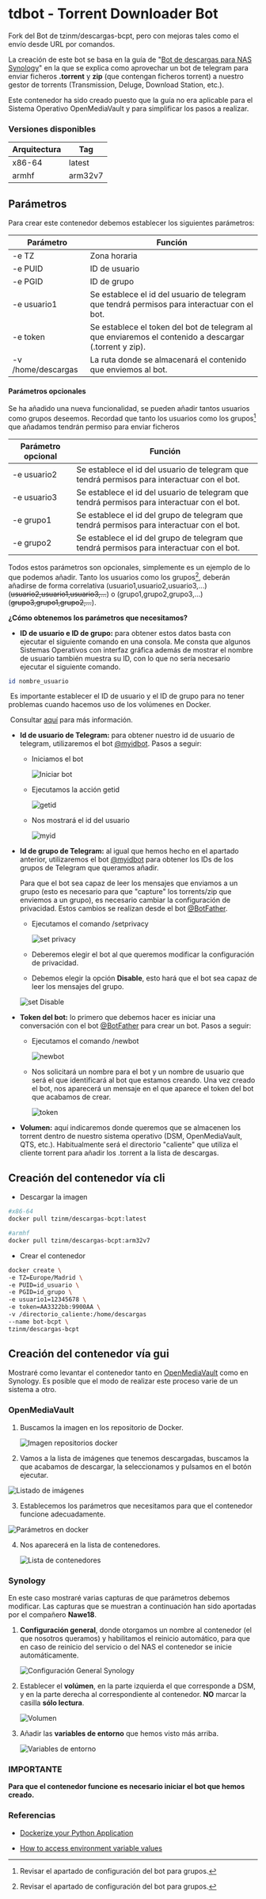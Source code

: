 

# tdbot - Torrent Downloader Bot

Fork del Bot de tzinm/descargas-bcpt, pero con mejoras tales como el envío desde URL por comandos.

La creación de este bot se basa en la guía de "[Bot de descargas para NAS Synology](https://telegra.ph/Bot-de-descargas-para-NAS-Synology-10-13)" en la que se explica como aprovechar un bot de telegram para enviar ficheros **.torrent** y **zip** (que contengan ficheros torrent) a nuestro gestor de torrents (Transmission, Deluge, Download Station, etc.).

Este contenedor ha sido creado puesto que la guía no era aplicable para el Sistema Operativo OpenMediaVault y para simplificar los pasos a realizar.

### Versiones disponibles

| Arquitectura | Tag     |
| ------------ | ------- |
| x86-64       | latest  |
| armhf        | arm32v7 |



## Parámetros

Para crear este contenedor debemos establecer los siguientes parámetros:

| Parámetro          | Función                                                      |
| ------------------ | ------------------------------------------------------------ |
| -e TZ              | Zona horaria                                                 |
| -e PUID            | ID de usuario                                                |
| -e PGID            | ID de grupo                                                  |
| -e usuario1        | Se establece el id del usuario de telegram que tendrá permisos para interactuar con el bot. |
| -e token           | Se establece el token del bot de telegram al que enviaremos el contenido a descargar (.torrent y zip). |
| -v /home/descargas | La ruta donde se almacenará el contenido que enviemos al bot. |

#### Parámetros opcionales

Se ha añadido una nueva funcionalidad, se pueden añadir tantos usuarios como grupos deseemos. Recordad que tanto los usuarios como los grupos[^1] que añadamos tendrán permiso para enviar ficheros

| Parámetro opcional | Función                                                      |
| ------------------ | ------------------------------------------------------------ |
| -e usuario2        | Se establece el id del usuario de telegram que tendrá permisos para interactuar con el bot. |
| -e usuario3        | Se establece el id del usuario de telegram que tendrá permisos para interactuar con el bot. |
| -e grupo1          | Se establece el id del grupo de telegram que tendrá permisos para interactuar con el bot. |
| -e grupo2          | Se establece el id del grupo de telegram que tendrá permisos para interactuar con el bot. |

Todos estos parámetros son opcionales, simplemente es un ejemplo de lo que podemos añadir. Tanto los usuarios como los grupos[^1], deberán añadirse de forma correlativa (usuario1,usuario2,usuario3,...) (~~usuario2,usuario1,usuario3,...~~) o (grupo1,grupo2,grupo3,...) (~~grupo3,grupo1,grupo2,...~~).

[^1]:Revisar el apartado de configuración del bot para grupos.

**¿Cómo obtenemos los parámetros que necesitamos?**

- **ID de usuario e ID de grupo:** para obtener estos datos basta con ejecutar el siguiente comando en una consola. Me consta que algunos Sistemas Operativos con interfaz gráfica además de mostrar el nombre de usuario también muestra su ID, con lo que no sería necesario ejecutar el siguiente comando.

````bash
id nombre_usuario
````

​		Es importante establecer el ID de usuario y el ID de grupo para no tener problemas cuando hacemos 		uso de los volúmenes en Docker.

​		Consultar [aquí](https://medium.com/@nielssj/docker-volumes-and-file-system-permissions-772c1aee23ca) para más información.



- **Id de usuario de Telegram:** para obtener nuestro id de usuario de telegram, utilizaremos el bot [@myidbot](https://t.me/myidbot). Pasos a seguir:

  - Iniciamos el bot
    
    ![Iniciar bot](https://dl.dropboxusercontent.com/s/v30meu6tperge3i/myidbot.png?dl=0)

  - Ejecutamos la acción getid

    ![getid](https://dl.dropboxusercontent.com/s/pkiuu4qabzg23p3/getid.png?dl=0)

  - Nos mostrará el id del usuario

    ![myid](https://dl.dropboxusercontent.com/s/lcg62ruhrb7wr76/idtzinm.png?dl=0)

* **Id de grupo de Telegram:** al igual que hemos hecho en el apartado anterior, utilizaremos el bot [@myidbot](https://t.me/myidbot) para obtener los IDs de los grupos de Telegram que queramos añadir.

  Para que el bot sea capaz de leer los mensajes que enviamos a un grupo (esto es necesario para que "capture" los torrents/zip que enviemos a un grupo), es necesario cambiar la configuración de privacidad. Estos cambios se realizan desde el bot [@BotFather](https://t.me/BotFather).

  * Ejecutamos el comando /setprivacy

    ![set privacy](https://dl.dropboxusercontent.com/s/0bbv4fezhfsx0wf/set-privacy.png?dl=0 "set privacy")

  * Deberemos elegir el bot al que queremos modificar la configuración de privacidad.
  * Debemos elegir la opción **Disable**, esto hará que el bot sea capaz de leer los mensajes del grupo.

  ![set Disable](https://dl.dropboxusercontent.com/s/6xx85im4s4r6b9j/privacy-disable.png?dl=0 "set Disable")

- **Token del bot:** lo primero que debemos hacer es iniciar una conversación con el bot [@BotFather](https://t.me/BotFather) para crear un bot. Pasos a seguir:

  - Ejecutamos el comando /newbot

    ![newbot](https://dl.dropboxusercontent.com/s/2taz8p8h5lisibp/botfathernewbot.png?dl=0)

  - Nos solicitará un nombre para el bot y un nombre de usuario que será el que identificará al bot que estamos creando. Una vez creado el bot, nos aparecerá un mensaje en el que aparece el token del bot que acabamos de crear.

    ![token](https://dl.dropbox.com/s/g4ro2s95pvv5krf/tokenbot.png?dl=0)

- **Volumen:** aquí indicaremos donde queremos que se almacenen los torrent dentro de nuestro sistema operativo (DSM, OpenMediaVault, QTS, etc.). Habitualmente será el directorio "caliente" que utiliza el cliente torrent para añadir los .torrent a la lista de descargas.

  


## Creación del contenedor vía cli

- Descargar la imagen

````bash
#x86-64
docker pull tzinm/descargas-bcpt:latest

#armhf
docker pull tzinm/descargas-bcpt:arm32v7
````

- Crear el contenedor

````bash
docker create \
-e TZ=Europe/Madrid \
-e PUID=id_usuario \
-e PGID=id_grupo \
-e usuario1=12345678 \
-e token=AA3322bb:9900AA \
-v /directorio_caliente:/home/descargas
--name bot-bcpt \
tzinm/descargas-bcpt
````



## Creación del contenedor vía gui

Mostraré como levantar el contenedor tanto en [OpenMediaVault](https://www.openmediavault.org/) como en Synology. Es posible que el modo de realizar este proceso varie de un sistema a otro.



### OpenMediaVault

1. Buscamos la imagen en los repositorio de Docker.

   ![Imagen repositorios docker](https://dl.dropboxusercontent.com/s/zurer37hq4wabj1/repositorio-docker.png?dl=0)

2. Vamos a la lista de imágenes que tenemos descargadas, buscamos la que acabamos de descargar, la seleccionamos y pulsamos en el botón ejecutar. 

![Listado de imágenes](https://dl.dropboxusercontent.com/s/lj8wb5irze53tcf/ejecutar-imagen.png?dl=0)

3. Establecemos los parámetros que necesitamos para que el contenedor funcione adecuadamente.

![Parámetros en docker](https://dl.dropboxusercontent.com/s/u5qkvo01unerhyt/bcpt-docker.png?dl=0)

4. Nos aparecerá en la lista de contenedores.

   ![Lista de contenedores](https://dl.dropboxusercontent.com/s/dpygsfwoddljqmd/docker-corriendo.png?dl=0)



### Synology

En este caso mostraré varias capturas de que parámetros debemos modificar. Las capturas que se muestran a continuación han sido aportadas por el compañero **Nawe18**.

1. **Configuración general**, donde otorgamos un nombre al contenedor (el que nosotros queramos) y habilitamos el reinicio automático, para que en caso de reinicio del servicio o del NAS el contenedor se inicie automáticamente. 

   ![Configuración General Synology](https://dl.dropbox.com/s/rdqopqb5mjrn9xc/confgener-synology.jpg?dl=0 "Configuración General")

   

2. Establecer el **volúmen**, en la parte izquierda el que corresponde a DSM, y en la parte derecha al correspondiente al contenedor. **NO** marcar la casilla **sólo lectura**. 


   ![Volumen](https://dl.dropbox.com/s/flrnv1y2lj9gayd/volumen-synology.jpg?dl=0 "Volumen")


3. Añadir las **variables de entorno** que hemos visto más arriba.

  
   ![Variables de entorno](https://dl.dropbox.com/s/3b57guj4g2zx0ov/medio-ambiente-synology.jpg?dl=0 "Variables de entorno")

   

### IMPORTANTE

**Para que el contenedor funcione es necesario iniciar el bot que hemos creado.**



### Referencias

* [Dockerize your Python Application](https://runnable.com/docker/python/dockerize-your-python-application)

* [How to access environment variable values](https://stackoverflow.com/a/4907053)
